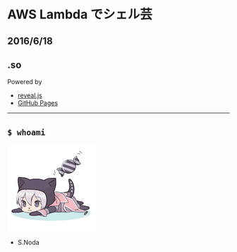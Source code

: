 # AWS Lambda でシェル芸

## 2016/6/18

## .so

>>>

Powered by
* [reveal.js](https://github.com/hakimel/reveal.js/)
* [GitHub Pages](https://horo17.github.io/lambdash-slide/)

---

## `$ whoami`

![S.Noda](img/so.png)

* S.Noda

